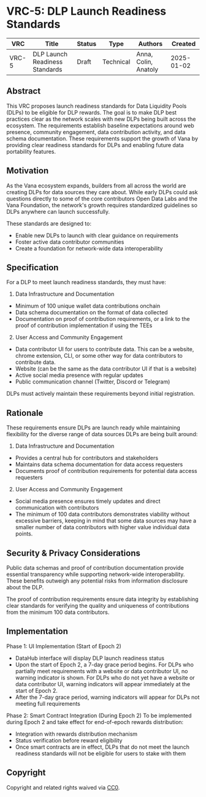 # VRC-5: DLP Launch Readiness Standards

| VRC   | Title                            | Status | Type      | Authors              | Created    |
|-------|----------------------------------|--------|-----------|---------------------|------------|
| VRC-5 | DLP Launch Readiness Standards | Draft  | Technical | Anna, Colin, Anatoly  | 2025-01-02 |


## Abstract

This VRC proposes launch readiness standards for Data Liquidity Pools (DLPs) to be eligible for DLP rewards. The goal is to make DLP best practices clear as the network scales with new DLPs being built across the ecosystem. The requirements establish baseline expectations around web presence, community engagement, data contribution activity, and data schema documentation. These requirements support the growth of Vana by providing clear readiness standards for DLPs and enabling future data portability features.

## Motivation

As the Vana ecosystem expands, builders from all across the world are creating DLPs for data sources they care about. While early DLPs could ask questions directly to some of the core contributors Open Data Labs and the Vana Foundation, the network's growth requires standardized guidelines so DLPs anywhere can launch successfully. 

These standards are designed to:
- Enable new DLPs to launch with clear guidance on requirements
- Foster active data contributor communities
- Create a foundation for network-wide data interoperability

## Specification

For a DLP to meet launch readiness standards, they must have: 

1. Data Infrastructure and Documentation
- Minimum of 100 unique wallet data contributions onchain
- Data schema documentation on the format of data collected
- Documentation on proof of contribution requirements, or a link to the proof of contribution implementation if using the TEEs

2. User Access and Community Engagement
- Data contributor UI for users to contribute data. This can be a website, chrome extension, CLI, or some other way for data contributors to contribute data. 
- Website (can be the same as the data contributor UI if that is a website)
- Active social media presence with regular updates
- Public communication channel (Twitter, Discord or Telegram)

DLPs must actively maintain these requirements beyond initial registration.

## Rationale

These requirements ensure DLPs are launch ready while maintaining flexibility for the diverse range of data sources DLPs are being built around:
1. Data Infrastructure and Documentation
- Provides a central hub for contributors and stakeholders
- Maintains data schema documentation for data access requesters
- Documents proof of contribution requirements for potential data access requesters

2. User Access and Community Engagement
- Social media presence ensures timely updates and direct communication with contributors
- The minimum of 100 data contributors demonstrates viability without excessive barriers, keeping in mind that some data sources may have a smaller number of data contributors with higher value individual data points. 

## Security & Privacy Considerations

Public data schemas and proof of contribution documentation provide essential transparency while supporting network-wide interoperability. These benefits outweigh any potential risks from information disclosure about the DLP.

The proof of contribution requirements ensure data integrity by establishing clear standards for verifying the quality and uniqueness of contributions from the minimum 100 data contributors.

## Implementation

Phase 1: UI Implementation (Start of Epoch 2)
- DataHub interface will display DLP launch readiness status
- Upon the start of Epoch 2, a 7-day grace period begins. For DLPs who partially meet requirements with a website or data contributor UI, no warning indicator is shown. For DLPs who do not yet have a website or data contributor UI, warning indicators will appear immediately at the start of Epoch 2.
- After the 7-day grace period, warning indicators will appear for DLPs not meeting full requirements

Phase 2: Smart Contract Integration (During Epoch 2)
To be implemented during Epoch 2 and take effect for end-of-epoch rewards distribution:
- Integration with rewards distribution mechanism
- Status verification before reward eligibility
- Once smart contracts are in effect, DLPs that do not meet the launch readiness standards will not be eligible for users to stake with them

## Copyright

Copyright and related rights waived via [CC0](https://creativecommons.org/publicdomain/zero/1.0/).
